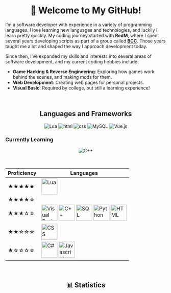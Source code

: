 <h1 align="center">👋 Welcome to My GitHub! </h1>

I’m a software developer with experience in a variety of programming languages. I love learning new languages and technologies, and luckily I learn pretty quickly. My coding journey started with **RedM**, where I spent several years developing scripts as part of a group called **[BCC](https://github.com/BryceCanyonCounty)**. Those years taught me a lot and shaped the way I approach development today.

Since then, I’ve expanded my skills and interests into several areas of software development, and my current coding hobbies include:

- **Game Hacking & Reverse Engineering**: Exploring how games work behind the scenes, and making mods for them.
- **Web Development**: Creating web pages for personal projects.
- **Visual Basic**: Required by college, but still a learning experience!

</br>

<h2 align="center">Languages and Frameworks</h2>
<p align="center">
    <img alt="Lua" src="https://img.shields.io/badge/lua-%232C2D72.svg?style=for-the-badge&logo=lua&logoColor=white"/>
    <img alt="html" src="https://img.shields.io/badge/html5-%23E34F26.svg?style=for-the-badge&logo=html5&logoColor=white"/>
    <img alt="css" src="https://img.shields.io/badge/css3-%231572B6.svg?style=for-the-badge&logo=css3&logoColor=white"/>
    <img alt="MySQL" src="https://img.shields.io/badge/mysql-%2300f.svg?&style=for-the-badge&logo=mysql&logoColor=white"/>
    <img alt="Vue.js" src="https://img.shields.io/badge/vuejs-%2335495e.svg?style=for-the-badge&logo=vuedotjs&logoColor=%234FC08Dstyle=flat"/>
</p>

<h3>Currently Learning</h3>

<p align="center">
    <img alt="C++" src="https://img.shields.io/badge/-C++-blue?logo=cplusplus"/>
</p>

</br>

| Proficiency | Languages |
|-------------|-----------|
| ★★★★★       | <img src="https://upload.wikimedia.org/wikipedia/commons/c/cf/Lua-Logo.svg" width="50" height="50" alt="Lua">  |
| ★★★★☆       | |
| ★★★☆☆       | <img src="https://upload.wikimedia.org/wikipedia/commons/4/40/VB.NET_Logo.svg" width="50" height="50" alt="Visual Basic"> <img src="https://upload.wikimedia.org/wikipedia/commons/1/18/ISO_C%2B%2B_Logo.svg" width="50" height="50" alt="C++"> <img src="https://upload.wikimedia.org/wikipedia/commons/8/87/Sql_data_base_with_logo.png" width="50" height="50" alt="SQL"> <img src="https://upload.wikimedia.org/wikipedia/commons/c/c3/Python-logo-notext.svg" width="50" height="50" alt="Python"> <img src="https://upload.wikimedia.org/wikipedia/commons/6/61/HTML5_logo_and_wordmark.svg" width="50" height="50" alt="HTML"> |
| ★★☆☆☆       | <img src="https://upload.wikimedia.org/wikipedia/commons/d/d5/CSS3_logo_and_wordmark.svg" width="50" height="50" alt="CSS"> |
| ★☆☆☆☆       | <img src="https://upload.wikimedia.org/wikipedia/commons/4/4f/Csharp_Logo.png" width="50" height="50" alt="C#"> <img src="https://upload.wikimedia.org/wikipedia/commons/6/6a/JavaScript-logo.png" width="50" height="50" alt="Javascript"> |

</br>
<h2 align="center">📊 Statistics </h2>
<p align="center">
    <img src="https://github-readme-stats.vercel.app/api?username=jakeyboi1&show_icons=true&theme=cobalt" alt="">
</p>

